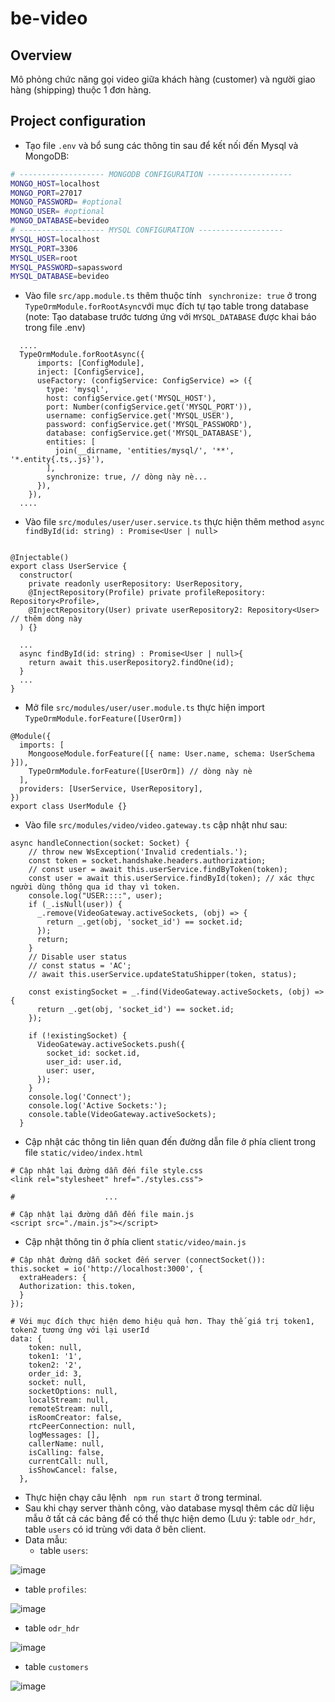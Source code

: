 # be-video

## Overview
Mô phỏng chức năng gọi video giữa khách hàng (customer) và người giao hàng (shipping) thuộc 1 đơn hàng.

## Project configuration
  - Tạo file ```.env``` và bổ sung các thông tin sau để kết nối đến Mysql và MongoDB:
```bash
# ------------------- MONGODB CONFIGURATION -------------------
MONGO_HOST=localhost
MONGO_PORT=27017
MONGO_PASSWORD= #optional
MONGO_USER= #optional
MONGO_DATABASE=bevideo
# ------------------- MYSQL CONFIGURATION -------------------
MYSQL_HOST=localhost
MYSQL_PORT=3306
MYSQL_USER=root
MYSQL_PASSWORD=sapassword
MYSQL_DATABASE=bevideo
```
  - Vào file ```src/app.module.ts``` thêm thuộc tính ``` synchronize: true``` ở trong ```TypeOrmModule.forRootAsync```với mục đích tự tạo table trong database (note: Tạo database trước tương ứng với ```MYSQL_DATABASE``` được khai báo trong file .env)
```
  ....
  TypeOrmModule.forRootAsync({
      imports: [ConfigModule],
      inject: [ConfigService],
      useFactory: (configService: ConfigService) => ({
        type: 'mysql',
        host: configService.get('MYSQL_HOST'),
        port: Number(configService.get('MYSQL_PORT')),
        username: configService.get('MYSQL_USER'),
        password: configService.get('MYSQL_PASSWORD'),
        database: configService.get('MYSQL_DATABASE'),
        entities: [
          join(__dirname, 'entities/mysql/', '**', '*.entity{.ts,.js}'),
        ],
        synchronize: true, // dòng này nè...
      }),
    }),
  ....
```
  - Vào file ```src/modules/user/user.service.ts``` thực hiện thêm method ```async findById(id: string) : Promise<User | null>```
```
  
@Injectable()
export class UserService {
  constructor(
    private readonly userRepository: UserRepository,
    @InjectRepository(Profile) private profileRepository: Repository<Profile>,
    @InjectRepository(User) private userRepository2: Repository<User> // thêm dòng này
  ) {}

  ...
  async findById(id: string) : Promise<User | null>{
    return await this.userRepository2.findOne(id);
  }
  ...
}
```
  - Mở file ```src/modules/user/user.module.ts``` thực hiện import ```TypeOrmModule.forFeature([UserOrm])```
```
@Module({
  imports: [
    MongooseModule.forFeature([{ name: User.name, schema: UserSchema }]),
    TypeOrmModule.forFeature([UserOrm]) // dòng này nè
  ],
  providers: [UserService, UserRepository],
})
export class UserModule {}
```
  - Vào file ```src/modules/video/video.gateway.ts``` cập nhật như sau:
```
async handleConnection(socket: Socket) {
    // throw new WsException('Invalid credentials.');
    const token = socket.handshake.headers.authorization;
    // const user = await this.userService.findByToken(token);
    const user = await this.userService.findById(token); // xác thực người dùng thông qua id thay vì token.
    console.log("USER::::", user);
    if (_.isNull(user)) {
      _.remove(VideoGateway.activeSockets, (obj) => {
        return _.get(obj, 'socket_id') == socket.id;
      });
      return;
    }
    // Disable user status
    // const status = 'AC';
    // await this.userService.updateStatuShipper(token, status);

    const existingSocket = _.find(VideoGateway.activeSockets, (obj) => {
      return _.get(obj, 'socket_id') == socket.id;
    });

    if (!existingSocket) {
      VideoGateway.activeSockets.push({
        socket_id: socket.id,
        user_id: user.id,
        user: user,
      });
    }
    console.log('Connect');
    console.log('Active Sockets:');
    console.table(VideoGateway.activeSockets);
  }
```
  - Cập nhật các thông tin liên quan đến đường dẫn file ở phía client trong file ```static/video/index.html```
```
# Cập nhật lại đường dẫn đến file style.css
<link rel="stylesheet" href="./styles.css">

#                    ...

# Cập nhật lại đường dẫn đến file main.js
<script src="./main.js"></script>

```
  - Cập nhật thông tin ở phía client ```static/video/main.js```
```
# Cập nhật đường dẫn socket đến server (connectSocket()):
this.socket = io('http://localhost:3000', {
  extraHeaders: {
  Authorization: this.token,
  }
});
```

```
# Với mục đích thực hiện demo hiệu quả hơn. Thay thế giá trị token1, token2 tương ứng với lại userId
data: {
    token: null,
    token1: '1',
    token2: '2',
    order_id: 3,
    socket: null,
    socketOptions: null,
    localStream: null,
    remoteStream: null,
    isRoomCreator: false,
    rtcPeerConnection: null,
    logMessages: [],
    callerName: null,
    isCalling: false,
    currentCall: null,
    isShowCancel: false,
  },
```
- Thực hiện chạy câu lệnh ``` npm run start``` ở trong terminal.
- Sau khi chạy server thành công, vào database mysql thêm các dữ liệu mẫu ở tất cả các bảng để có thể thực hiện demo (Lưu ý: table ```odr_hdr```, table ```users``` có id trùng với data ở bên client.
- Data mẫu:
  + table ```users```:
  
![image](https://github.com/clemence128/be-video/assets/86718789/f8231d4d-6ee5-403c-b44f-e6a0bb7016dd)


  + table ```profiles```:
    
![image](https://github.com/clemence128/be-video/assets/86718789/b4c42949-6eed-489f-b771-ffb3090be4bb)

  + table ```odr_hdr```
    
![image](https://github.com/clemence128/be-video/assets/86718789/526da0b9-f7fb-4ba0-9bbd-8e5354445c5f)

  + table ```customers```
    
![image](https://github.com/clemence128/be-video/assets/86718789/e22c76dd-65ed-4b68-bcc7-a11d2c9c6779)




        
